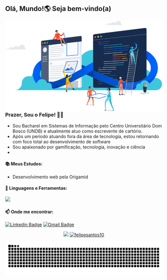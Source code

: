## Olá, Mundo!🌎 Seja bem-vindo(a)

<img align="right" src="https://github.com/felipesantos10/felipesantos10/blob/master/image.png" width="550"/>

### Prazer, Sou o Felipe!  👨‍💻
  
- Sou Bacharel em Sistemas de Informação pelo Centro Universitário Dom Bosco (UNDB) e atualmente atuo como escrevente de cartório.
- Após um período atuando fora da área de tecnologia, estou retornando com foco total ao desenvolvimento de software
- Sou apaixonado por gamificação, tecnologia, inovação e ciência
- 
#### 📚 Meus Estudos: 
- Desenvolvimento web pela Origamid
   

#### 🚀 Linguagens e  Ferramentas:
<a href="https://skillicons.dev"   >
  <img src="https://skillicons.dev/icons?i=javascript,css,html,python,nodejs,git,figma,github,vscode" />
</a>

#### 📫 Onde me encontrar:

[![Linkedin Badge](https://img.shields.io/badge/-LinkedIn-blue?style=flat-square&logo=Linkedin&logoColor=white&link=https://www.linkedin.com/in/luis-felipe-5623a8197/)](https://www.linkedin.com/in/luis-felipe-santos-silva-5623a8197/)  [![Gmail Badge](https://img.shields.io/badge/-Gmail-c14438?style=flat-square&logo=Gmail&logoColor=white&link=mailtofelipedev.ti@gmail.com)](mailto:felipedev.ti@gmail.com) 
<p align = "center">
  <a href="https://github.com/felipesantos10"><img src="https://github-readme-stats.vercel.app/api/top-langs/?username=felipesantos10&layout=compact&theme=dark"/></a> 
  <a href="https://github.com/felipesantos10"><img src="https://github-readme-stats.vercel.app/api?username=felipesantos10&show_icons=true&theme=dark&include_all_commits=true&count_private=true" alt="felipesantos10"/></a>
</p> 

![Snake animation](https://github.com/felipesantos10/felipesantos10/blob/master/snake.svg)
 
  

 


